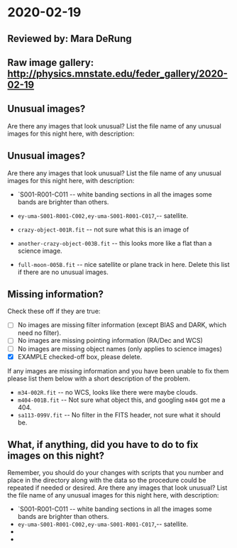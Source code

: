 # 2020-02-19

## Reviewed by:   Mara DeRung

## Raw image gallery: http://physics.mnstate.edu/feder_gallery/2020-02-19

## Unusual images?
Are there any images that look unusual? List the file name of any unusual images for this night here, with description:
## Unusual images?

Are there any images that look unusual? List the file name of any unusual images for this night here, with description:

+ `S001-R001-C011 -- white  banding sections in  all the images some bands are brighter than others.
+ `ey-uma-S001-R001-C002,ey-uma-S001-R001-C017`,-- satellite.

+ `crazy-object-001R.fit` -- not sure what this is an image of
+ `another-crazy-object-003B.fit` -- this looks more like a flat than a science image.
+ `full-moon-005B.fit` -- nice satellite or plane track in here.
Delete this list if there are no unusual images.

## Missing information?
Check these off if they are true:

- [ ] No images are missing filter information (except BIAS and DARK, which need no filter).
- [ ] No images are missing pointing information (RA/Dec and WCS)
- [ ] No images are missing object names (only applies to science images)
- [x] EXAMPLE checked-off box, please delete.

If any images are missing information and you have been unable to fix them please list
them below with a short description of the problem.

+ `m34-002R.fit` -- no WCS, looks like there were maybe clouds.
+ `m404-001B.fit` -- Not sure what object this, and googling `m404` got me a 404.
+ `sa113-099V.fit` -- No filter in the FITS header, not sure what it should be.

## What, if anything, did you have to do to fix images on this night?

Remember, you should do your changes with scripts that you number and place in the
directory along with the data so the procedure could be repeated if needed or
desired.
Are there any images that look unusual? List the file name of any unusual images for this night here, with description:

+ `S001-R001-C011 -- white  banding sections in  all the images some bands are brighter than others.
+ `ey-uma-S001-R001-C002,ey-uma-S001-R001-C017`,-- satellite.
+ 
+ 
